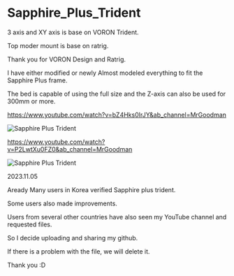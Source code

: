 # Sapphire_Plus_Trident


3 axis and XY axis is base on VORON Trident.

Top moder mount is base on ratrig.

Thank you for VORON Design and Ratrig.

I have either modified or newly  Almost modeled everything to fit the Sapphire Plus frame.

The bed is capable of using the full size and the Z-axis can also be used for 300mm or more.


https://www.youtube.com/watch?v=bZ4Hks0IrJY&ab_channel=MrGoodman


![Sapphire Plus Trident](https://github.com/pure100kim/Sapphire_Plus_Trident/blob/main/Photo/SP_5_Modeling.png)


https://www.youtube.com/watch?v=P2LwtXu0FZ0&ab_channel=MrGoodman

![Sapphire Plus Trident](https://github.com/pure100kim/Sapphire_Plus_Trident/blob/main/Photo/SP_Side_Cooling_FAN.jpg)


2023.11.05 

Aready Many users in Korea verified Sapphire plus trident.

Some users also made improvements.

Users from several other countries have also seen my YouTube channel and requested files.

So I decide uploading and sharing my github.

If there is a problem with the file, we will delete it.

Thank you :D



